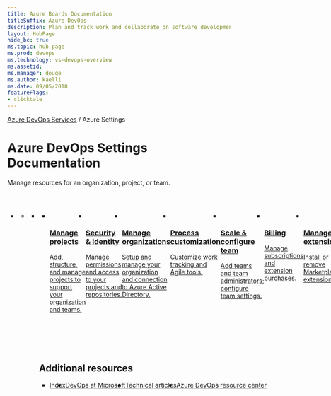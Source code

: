 ```yaml
---
title: Azure Boards Documentation 
titleSuffix: Azure DevOps 
description: Plan and track work and collaborate on software development using Agile tools you configure and customize to support your business needs.  
layout: HubPage 
hide_bc: true
ms.topic: hub-page
ms.prod: devops 
ms.technology: vs-devops-overview 
ms.assetid:  
ms.manager: douge 
ms.author: kaelli 
ms.date: 09/05/2018
featureFlags:
- clicktale 
---
```


<p><a href="/vsts/index">Azure DevOps Services</a>  /  Azure Settings</p>
<div id="main" class="v2">
    <div class="container">
        <h1>Azure DevOps Settings Documentation</h1>
        <p>Manage resources for an organization, project, or team. </p>
        <p style="height: 30px;">&nbsp;</p>
        <ul class="pivots">
            <li>
                <a href="#index"></a>
                <ul id="index">
                    <li class="panelItem" data-index="0">
                        <a class="singlePanelNavItem selected" style="display: none" href="#indexA" data-linktype="self-bookmark"></a>
                        <ul class="panelContent singlePanelContent" id="indexA" style="margin-top: 0px; display: flex; float: left; border: none;">
                            <li class="fullSpan">
                                <a href="#index1"></a>
                                <ul id="index1" class="cardsA panelContent singlePanelContent cols cols4" style="float: left; display: flex!important;">
                                    <li>
                                        <a href="/vsts/organizations/projects/index">
                                            <div class="cardSize">
                                                <div class="cardPadding">
                                                    <div class="card">
                                                        <div class="cardImageOuter">
                                                            <div class="cardImage">
                                                                <img src="https://docs.microsoft.com/media/common/i_management.svg" alt="" />
                                                            </div>
                                                        </div>
                                                        <div class="cardText">
                                                            <h3>Manage projects</h3>
                                                            <p>Add, structure, and manage projects to support your organization and teams. </p>
                                                        </div>
                                                    </div>
                                                </div>
                                            </div>
                                        </a>
                                    </li>
                                    <li>
                                        <a href="/vsts/organizations/security/index">
                                            <div class="cardSize">
                                                <div class="cardPadding">
                                                    <div class="card">
                                                        <div class="cardImageOuter">
                                                            <div class="cardImage">
                                                                <img src="https://docs.microsoft.com/media/common/i_security-management.svg" alt="" />
                                                            </div>
                                                        </div>
                                                        <div class="cardText">
                                                            <h3>Security &amp; identity</h3>
                                                            <p>Manage permissions and access to your projects and repositories.</p>
                                                        </div>
                                                    </div>
                                                </div>
                                            </div>
                                        </a>
                                    </li>
                                    <li>
                                        <a href="/vsts/organizations/accounts/index">
                                            <div class="cardSize">
                                                <div class="cardPadding">
                                                    <div class="card">
                                                        <div class="cardImageOuter">
                                                            <div class="cardImage">
                                                                <img src="/vsts/_img/index/i_account-management.svg" alt="" />
                                                            </div>
                                                        </div>
                                                        <div class="cardText">
                                                            <h3>Manage organizations</h3>
                                                            <p>Setup and manage your organization and connection to Azure Active Directory.</p>
                                                        </div>
                                                    </div>
                                                </div>
                                            </div>
                                        </a>
                                    </li>
                                    <li>
                                        <a href="/vsts/organizations/settings/work/inheritance-process-model">
                                            <div class="cardSize">
                                                <div class="cardPadding">
                                                    <div class="card">
                                                        <div class="cardImageOuter">
                                                            <div class="cardImage">
                                                                <img src="/vsts/_img/index/i_config-tools.svg" alt="" />
                                                            </div>
                                                        </div>
                                                        <div class="cardText">
                                                            <h3>Process customization</h3>
                                                            <p>Customize work tracking and Agile tools.</p>
                                                        </div>
                                                    </div>
                                                </div>
                                            </div>
                                        </a>
                                    </li>
                                    <li>
                                        <a href="/vsts/organizations/settings/scale/index">
                                            <div class="cardSize">
                                                <div class="cardPadding">
                                                    <div class="card">
                                                        <div class="cardImageOuter">
                                                            <div class="cardImage">
                                                                <img src="/vsts/_img/index/i_configure-teams.svg" alt="" />
                                                            </div>
                                                        </div>
                                                        <div class="cardText">
                                                            <h3>Scale & configure team</h3>
                                                            <p>Add teams and team administrators; configure team settings.</p>
                                                        </div>
                                                    </div>
                                                </div>
                                            </div>
                                        </a>
                                    </li>
                                    <li>
                                        <a href="/vsts/organizations/billing/index">
                                            <div class="cardSize">
                                                <div class="cardPadding">
                                                    <div class="card">
                                                        <div class="cardImageOuter">
                                                            <div class="cardImage">
                                                                <img src="/vsts/_img/index/i_billing.svg" alt="" />
                                                            </div>
                                                        </div>
                                                        <div class="cardText">
                                                            <h3>Billing</h3>
                                                            <p>Manage subscriptions and extension purchases.</p>
                                                        </div>
                                                    </div>
                                                </div>
                                            </div>
                                        </a>
                                    </li>
                                    <li>
                                        <a href="/vsts/marketplace/index">
                                            <div class="cardSize">
                                                <div class="cardPadding">
                                                    <div class="card">
                                                        <div class="cardImageOuter">
                                                            <div class="cardImage">
                                                                <img src="/vsts/_img/index/i_extensions.svg" alt="" />
                                                            </div>
                                                        </div>
                                                        <div class="cardText">
                                                            <h3>Manage extensions</h3>
                                                            <p>Install or remove Marketplace extensions.</p>
                                                        </div>
                                                    </div>
                                                </div>
                                            </div>
                                        </a>
                                    </li>
                                    <li>
                                        <a href="/vsts/notifications/index">
                                            <div class="cardSize">
                                                <div class="cardPadding">
                                                    <div class="card">
                                                        <div class="cardImageOuter">
                                                            <div class="cardImage">
                                                                <img src="/vsts/_img/index/i_alert.svg" alt="" />
                                                            </div>
                                                        </div>
                                                        <div class="cardText">
                                                            <h3>Notifications</h3>
                                                            <p>Manage personal, team, project, or collection-level notifications.</p>
                                                        </div>
                                                    </div>
                                                </div>
                                            </div>
                                        </a>
                                    </li>
                                    <li>
                                        <a href="/vsts/organizations/public/index">
                                            <div class="cardSize">
                                                <div class="cardPadding">
                                                    <div class="card">
                                                        <div class="cardImageOuter">
                                                            <div class="cardImage">
                                                                <img src="https://docs.microsoft.com/media/common/i_web-color.svg" alt="" />
                                                            </div>
                                                        </div>
                                                        <div class="cardText">
                                                            <h3>Public projects</h3>
                                                            <p>Create a public project or make a private project public.</p>
                                                        </div>
                                                    </div>
                                                </div>
                                            </div>
                                        </a>
                                    </li>
                                    <li>
                                        <a href="/vsts/service-hooks/index">
                                            <div class="cardSize">
                                                <div class="cardPadding">
                                                    <div class="card">
                                                        <div class="cardImageOuter">
                                                            <div class="cardImage">
                                                                <img src="/vsts/_img/index/i_service-hooks.svg" alt="" />
                                                            </div>
                                                        </div>
                                                        <div class="cardText">
                                                            <h3>Service hooks</h3>
                                                            <p>Create subscriptions and configure the integration of Azure DevOps Services or TFS with third-party apps.</p>
                                                        </div>
                                                    </div>
                                                </div>
                                            </div>
                                        </a>
                                    </li>
                                    <li>
                                        <a href="/vsts/organizations/settings/index">
                                            <div class="cardSize">
                                                <div class="cardPadding">
                                                    <div class="card">
                                                        <div class="cardImageOuter">
                                                            <div class="cardImage">
                                                                <img src="https://docs.microsoft.com/media/common/i_setup.svg" alt="" />
                                                            </div>
                                                        </div>
                                                        <div class="cardText">
                                                            <h3>All settings</h3>
                                                            <p>Learn about all settings you can make as an individual, organization owner, or team, project, or collection administrator.</p>
                                                        </div>
                                                    </div>
                                                </div>
                                            </div>
                                        </a>
                                    </li>
                                    <li>
                                        <a href="/vsts/articles/index">
                                            <div class="cardSize">
                                                <div class="cardPadding">
                                                    <div class="card">
                                                        <div class="cardImageOuter">
                                                            <div class="cardImage">
                                                                <img src="https://docs.microsoft.com/media/common/i_article.svg" alt="" />
                                                            </div>
                                                        </div>
                                                        <div class="cardText">
                                                            <h3>Technical articles</h3>
                                                            <p>Access white papers on data migration, branching strategies, and continuous integration and delivery.</p>
                                                        </div>
                                                    </div>
                                                </div>
                                            </div>
                                        </a>
                                    </li>
                                </ul>
                                <a href="#index2"></a>
                                <h2 style="float: left; display: flex;">Additional resources</h2>
                                <ul id="index2" class="cardsL cols cols4" style="float: left; display: flex; width: 100%;">
                                    <li>
                                        <div class="cardSize">
                                            <div class="cardPadding">
                                                <div class="card">
                                                    <div class="cardText">
                                                        <a class="barLink" href="/vsts/index-all"><img src="https://docs.microsoft.com//media/common/i_library.svg" alt="" />Index</a>
                                                    </div>
                                                </div>
                                            </div>
                                        </div>
                                    </li>
                                    <li>
                                        <div class="cardSize">
                                            <div class="cardPadding">
                                                <div class="card">
                                                    <div class="cardText">
                                                        <a class="barLink" href="https://www.youtube.com/channel/UC-ikyViYMM69joIAv7dlMsA"><img src="https://docs.microsoft.com/media/common/i_video.svg" alt="" />DevOps at Microsoft</a>
                                                    </div>
                                                </div>
                                            </div>
                                        </div>
                                    </li>
                                    <li>
                                        <div class="cardSize">
                                            <div class="cardPadding">
                                                <div class="card">
                                                    <div class="cardText">
                                                        <a class="barLink" href="/vsts/articles/index"><img src="https://docs.microsoft.com/media/common/i_article.svg" alt="" />Technical articles</a>
                                                    </div>
                                                </div>
                                            </div>
                                        </div>
                                    </li>
                                    <li>
                                        <div class="cardSize">
                                            <div class="cardPadding">
                                                <div class="card">
                                                    <div class="cardText">
                                                        <a class="barLink"  href="https://docs.microsoft.com/en-us/azure/devops/learn/"><img src="https://docs.microsoft.com/media/common/i_dev-ops.svg" alt="" />Azure DevOps resource center</a>
                                                    </div>
                                                </div>
                                            </div>
                                        </div>
                                    </li>
                                </ul>
                            </li>
                        </ul>
                    </li>
                </ul>
            </li>
        </ul>
    </div>
</div>